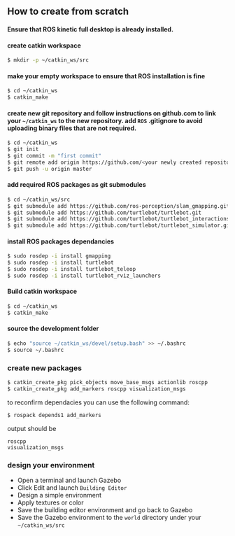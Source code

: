 ## How to create from scratch

#### Ensure that ROS kinetic full desktop is already installed.

#### create catkin workspace

```bash
$ mkdir -p ~/catkin_ws/src
```
#### make your empty workspace to ensure that ROS installation is fine

```bash
$ cd ~/catkin_ws
$ catkin_make
```
#### create new git repository and follow instructions on github.com to link your `~/catkin_ws` to the new repository. add `ROS` **.gitignore** to avoid uploading binary files that are not required.

```bash
$ cd ~/catkin_ws
$ git init
$ git commit -m "first commit"
$ git remote add origin https://github.com/<your newly created repository name>.git
$ git push -u origin master
```
#### add required ROS packages as git submodules

```bash
$ cd ~/catkin_ws/src
$ git submodule add https://github.com/ros-perception/slam_gmapping.git
$ git submodule add https://github.com/turtlebot/turtlebot.git
$ git submodule add https://github.com/turtlebot/turtlebot_interactions.git
$ git submodule add https://github.com/turtlebot/turtlebot_simulator.git
```
#### install ROS packages dependancies

```bash
$ sudo rosdep -i install gmapping
$ sudo rosdep -i install turtlebot
$ sudo rosdep -i install turtlebot_teleop
$ sudo rosdep -i install turtlebot_rviz_launchers
```
#### Build catkin workspace

```bash
$ cd ~/catkin_ws
$ catkin_make
```
#### source the development folder

```bash
$ echo "source ~/catkin_ws/devel/setup.bash" >> ~/.bashrc
$ source ~/.bashrc
```

### create new packages

```bash
$ catkin_create_pkg pick_objects move_base_msgs actionlib roscpp
$ catkin_create_pkg add_markers roscpp visualization_msgs
```

to reconfirm dependacies you can use the following command:

```bash
$ rospack depends1 add_markers
```
output should be

```text
roscpp
visualization_msgs
```
### design your environment

* Open a terminal and launch Gazebo
* Click Edit and launch `Building Editor`
* Design a simple environment
* Apply textures or color
* Save the building editor environment and go back to Gazebo
* Save the Gazebo environment to the `world` directory under your `~/catkin_ws/src`
